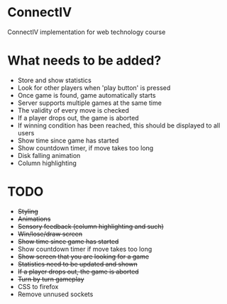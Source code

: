 # ConnectIV
ConnectIV implementation for web technology course

# What needs to be added?
* Store and show statistics
* Look for other players when 'play button' is pressed
* Once game is found, game automatically starts
* Server supports multiple games at the same time
* The validity of every move is checked
* If a player drops out, the game is aborted
* If winning condition has been reached, this should be displayed to all users
* Show time since game has started
* Show countdown timer, if move takes too long
* Disk falling animation
* Column highlighting

# TODO
* ~~Styling~~
* ~~Animations~~
* ~~Sensory feedback (column highlighting and such)~~
* ~~Win/lose/draw screen~~
* ~~Show time since game has started~~
* Show countdown timer if move takes too long
* ~~Show screen that you are looking for a game~~
* ~~Statistics need to be updated and shown~~
* ~~If a player drops out, the game is aborted~~
* ~~Turn by turn gameplay~~
* CSS to firefox
* Remove unnused sockets